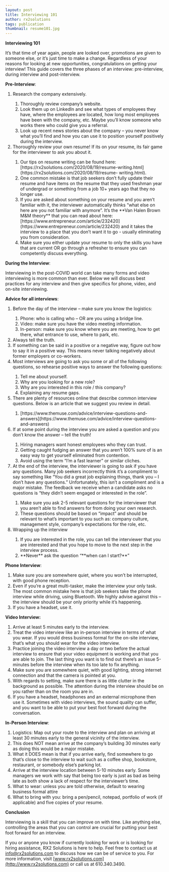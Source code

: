 ```yaml
---
layout: post
title: Interviewing 101
author: rx2solutions
tags: publication
thumbnail: resume101.jpg
---
```


**Interviewing 101**

It’s that time of year again, people are looked over, promotions are given to someone else, or it’s just time to make a change. Regardless of your reasons for looking at new opportunities, congratulations on getting your interview!  This guide covers the three phases of an interview: pre-interview, during interview and post-interview.

**Pre-Interview**:

  <ol>
    <li>Research the company extensively.</li>
      <ol>
        <li>Thoroughly review company’s website.</li>
        <li>Look them up on LinkedIn and see what types of employees they have, where the employees are located, how long most employees have been with the company, etc. Maybe you’ll know someone who works there who could give you a referral.</li>
        <li>Look up recent news stories about the company – you never know what you’ll find and how you can use it to position yourself positively during the                   interview.</li>
      </ol>
    <li>Thoroughly review your own resume!  If its on your resume, its fair game for the interviewer to ask you about it.</li>
      <ol>
        <li>Our tips on resume writing can be found here:  [https://rx2solutions.com/2020/08/19/resume-writing.html](https://rx2solutions.com/2020/08/19/resume-               writing.html).</li>
        <li>One common mistake is that job seekers don’t fully update their resume and have items on the resume that they used freshman year of undergrad or                   something from a job 10+ years ago that they no longer use.</li>
        <li>If you are asked about something on your resume and you aren’t familiar with it, the interviewer automatically thinks “what else on here are you not               familiar with anymore”.  It’s the **Van Halen Brown M&M theory** that you can read about here:  [https://www.entrepreneur.com/article/232420]                       (https://www.entrepreneur.com/article/232420) and it takes the interview to a place that you don’t want it to go - usually eliminating you from                      consideration. </li>
        <li>Make sure you either update your resume to only the skills you have that are current OR go through a refresher to ensure you can competently discuss               everything.</li>
      </ol>
  </ol>

**During the Interview**:

Interviewing in the post-COVID world can take many forms and video interviewing is more common than ever.  Below we will discuss best practices for any interview and then give specifics for phone, video, and on-site interviewing.

**Advice for all interviews**:
  <ol>  
    <li>Before the day of the interview – make sure you know the logistics:</li>
      <ol>
        <li>Phone:  who is calling who – OR are you using a bridge line.</li>
        <li>Video:  make sure you have the video meeting information.</li>
        <li>In-person:  make sure you know where you are meeting, how to get there, what entrance to use, where to park, etc.</li>
      </ol>
    <li>Always tell the truth.</li>
    <li>If something can be said in a positive or a negative way, figure out how to say it in a positive way.  This means never talking negatively about former             employers or co-workers.</li>
    <li>Most interviews are going to ask you some or all of the following questions, so rehearse positive ways to answer the following questions:</li>
       <ol>
         <li>Tell me about yourself.</li>
         <li>Why are you looking for a new role?</li>
         <li>Why are you interested in this role / this company?</li>
         <li>Explaining any resume gaps.</li>
      </ol>
    <li>There are plenty of resources online that describe common interview questions.  Below is an article that we suggest you review in detail.</li>
      <ol>
        <li>[https://www.themuse.com/advice/interview-questions-and-answers](https://www.themuse.com/advice/interview-questions-and-answers)</li>
      </ol>
    <li>If at some point during the interview you are asked a question and you don’t know the answer – tell the truth!</li>
       <ol>
         <li>Hiring managers want honest employees who they can trust.</li>
         <li>Getting caught fudging an answer that you aren’t 100% sure of is an easy way to get yourself eliminated from contention.</li>
         <li>Avoid using the term “I’m a fast learner” or similar cliches.</li>
      </ol>
    <li>At the end of the interview, the interviewer is going to ask if you have any questions.  Many job seekers incorrectly think it’s a compliment to say              something like “You did a great job explaining things, thank you – I don’t have any questions.” Unfortunately, this isn’t a compliment and is a major              mistake.  The feedback we receive when a candidate asks no questions is “they didn’t seem engaged or interested in the role”.</li>
       <ol>
          <li>Make sure you ask 2-5 relevant questions for the interviewer that you aren’t able to find answers for from doing your own research.</li>
          <li>These questions should be based on “impact” and should be relevant to what’s important to you such as:  company culture, management style, company’s               expectations for the role, etc.</li>
       </ol>
    <li>Wrapping up the interview</li>
       <ol>
          <li>If you are interested in the role, you can tell the interviewer that you are interested and that you hope to move to the next step in the interview             process.</li>
          <li>**Never** ask the question “**when can I start?**”</li>
      </ol>
    </ol>

**Phone Interview**:

  <ol>
    <li>Make sure you are somewhere quiet, where you won’t be interrupted, with good phone reception.</li>
    <li>Even if you’re a great multi-tasker, make the interview your only task.  The most common mistake here is that job seekers take the phone interview while        driving, using Bluetooth.  We highly advise against this – the interview should be your only priority while it’s happening.</li>
    <li>If you have a headset, use it.</li>
  </ol>
  
**Video Interview:**

  <ol>
    <li>Arrive at least 5 minutes early to the interview.</li>
    <li>Treat the video interview like an in-person interview in terms of what you wear.  If you would dress business formal for the on-site interview, that’s what     you should wear for the video interview.</li>
    <li>Practice joining the video interview a day or two before the actual interview to ensure that your video equipment is working and that you are able to join.     The last thing you want is to find out there’s an issue 5-minutes before the interview when its too late to fix anything.</li>
    <li>Make sure you are somewhere quiet, with good lighting, strong internet connection and that the camera is pointed at you.</li>
    <li>With regards to setting, make sure there is as little clutter in the background as possible.  The attention during the interview should be on you rather        than on the room you are in.</li>
     <li>If you have a headset, headphones and an external microphone then use it.  Sometimes with video interviews, the sound quality can suffer, and you want to      be able to put your best foot forward during the conversation.</li>
  </ol>
  
**In-Person Interview**:

  <ol>
    <li>Logistics:  Map out your route to the interview and plan on arriving at least 30 minutes early to the general vicinity of the interview.</li>
    <li>This does NOT mean arrive at the company’s building 30 minutes early as doing this would be a major mistake.</li>
    <li>What it DOES mean is that if you arrive early, find somewhere to go that’s close to the interview to wait such as a coffee shop, bookstore, restaurant, or      somebody else’s parking lot.</li>
    <li>Arrive at the interview location between 5-10 minutes early.  Some managers we work with say that being too early is just as bad as being late as both show      a lack of respect for the interviewer’s time.</li>
    <li>What to wear:  unless you are told otherwise, default to wearing business formal attire</li>
    <li>What to bring with you:  bring a pen/pencil, notepad, portfolio of work (if applicable) and five copies of your resume.</li>
  </ol>
  
**Conclusion**

Interviewing is a skill that you can improve on with time.  Like anything else, controlling the areas that you can control are crucial for putting your best foot forward for an interview.

If you or anyone you know if currently looking for work or is looking for hiring assistance, RX2 Solutions is here to help.  Feel free to contact us at [info@rx2solutions.com](mailto:info@rx2solutions.com) to discuss how we can be of service to you.  For more information, visit [www.rx2solutions.com](http://www.rx2solutions.com) or call us at 610.340.3490.

